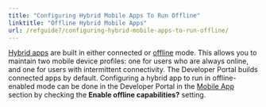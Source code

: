 ```yaml
---
title: "Configuring Hybrid Mobile Apps To Run Offline"
linktitle: "Offline Hybrid Mobile Apps"
url: /refguide7/configuring-hybrid-mobile-apps-to-run-offline/
---
```


[Hybrid apps](/refguide7/developing-hybrid-mobile-apps/) are built in either connected or [offline](/refguide7/offline/) mode. This allows you to maintain two mobile device profiles: one for users who are always online, and one for users with intermittent connectivity. The Developer Portal builds connected apps by default. Configuring a hybrid app to run in offline-enabled mode can be done in the Developer Portal in the [Mobile App](/developerportal/deploy/mobileapp/) section by checking the **Enable offline capabilities?** setting.
